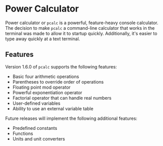 # Power Calculator

Power calculator or `pcalc` is a powerful, feature-heavy console calculator. The
decision to make `pcalc` a command-line calculator that works in the terminal
was made to allow it to startup quickly. Additionally, it's easier to type away
quickly at a text terminal.

## Features

Version 1.6.0 of `pcalc` supports the following features:

* Basic four arithmetic operations
* Parentheses to override order of operations
* Floating point mod operator
* Powerful exponentiation operator
* Factorial operator that can handle real numbers
* User-defined variables
* Ability to use an external variable table

Future releases will implement the following additional features:

* Predefined constants
* Functions
* Units and unit converters
